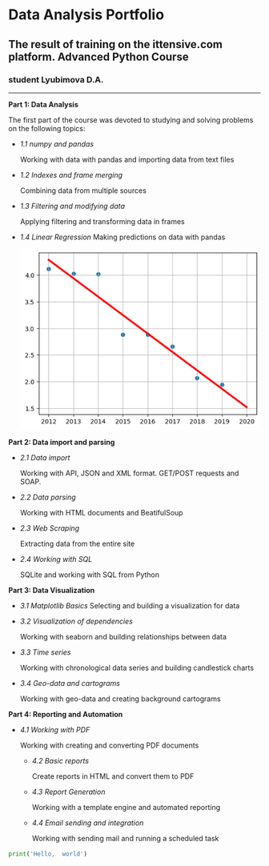 # Data Analysis Portfolio
## The result of training on the ittensive.com platform. Advanced Python Course
### student Lyubimova D.A.
___
**Part 1: Data Analysis**

The first part of the course was devoted to studying and solving problems on the following topics:

+ *1.1 numpy and pandas*

     Working with data with pandas and importing data from text files

+ *1.2 Indexes and frame merging*

     Combining data from multiple sources

+ *1.3 Filtering and modifying data*

     Applying filtering and transforming data in frames
+ *1.4 Linear Regression*
     Making predictions on data with pandas
     
     ![](repo/p.1/linregress.png)



**Part 2: Data import and parsing**

- *2.1 Data import*

     Working with API, JSON and XML format. GET/POST requests and SOAP.
- *2.2 Data parsing*
  
   Working with HTML documents and BeatifulSoup
  
- *2.3 Web Scraping*

     Extracting data from the entire site

- *2.4 Working with SQL*

     SQLite and working with SQL from Python

**Part 3: Data Visualization**

- *3.1 Matplotlib Basics*
   Selecting and building a visualization for data
  
- *3.2 Visualization of dependencies*

     Working with seaborn and building relationships between data
- *3.3 Time series*

     Working with chronological data series and building candlestick charts
- *3.4 Geo-data and cartograms*

     Working with geo-data and creating background cartograms

**Part 4: Reporting and Automation**
- *4.1 Working with PDF*

     Working with creating and converting PDF documents

  - *4.2 Basic reports*

     Create reports in HTML and convert them to PDF

  - *4.3 Report Generation*

     Working with a template engine and automated reporting

  - *4.4 Email sending and integration*

     Working with sending mail and running a scheduled task


```python
print('Hello,  world')
```
